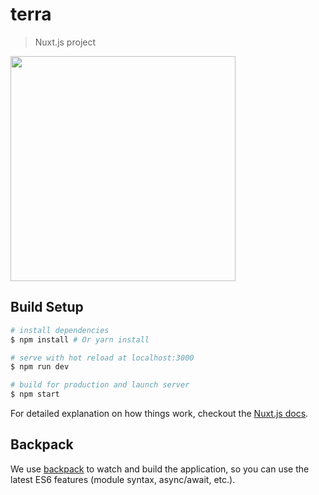 # terra 

> Nuxt.js project


<img
  style="margin: 0 auto; height: 360px;"
  src="https://upload.wikimedia.org/wikipedia/commons/thumb/d/d6/Terra_%28transparent%29.png/400px-Terra_%28transparent%29.png"
/>


## Build Setup

``` bash
# install dependencies
$ npm install # Or yarn install

# serve with hot reload at localhost:3000
$ npm run dev

# build for production and launch server
$ npm start
```

For detailed explanation on how things work, checkout the [Nuxt.js docs](https://github.com/nuxt/nuxt.js).

## Backpack

We use [backpack](https://github.com/palmerhq/backpack) to watch and build the application, so you can use the latest ES6 features (module syntax, async/await, etc.).
